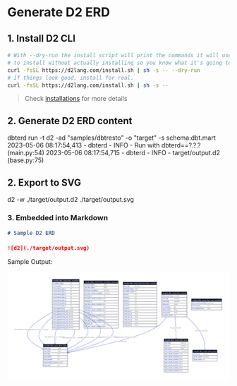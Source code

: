 # Generate D2 ERD

## 1. Install D2 CLI

```bash
# With --dry-run the install script will print the commands it will use
# to install without actually installing so you know what it's going to do.
curl -fsSL https://d2lang.com/install.sh | sh -s -- --dry-run
# If things look good, install for real.
curl -fsSL https://d2lang.com/install.sh | sh -s --
```

> Check [installations](https://github.com/terrastruct/d2/blob/master/docs/INSTALL.md) for more details

## 2. Generate D2 ERD content

<div class="termynal" data-ty-startDelay="600">
    <span data-ty="input" data-ty-prompt="$ ~/repo>">dbterd run -t d2 -ad "samples/dbtresto" -o "target" -s schema:dbt.mart</span>
    <span data-ty>2023-05-06 08:17:54,413 - dbterd - INFO - Run with dbterd==?.?.? (main.py:54)</span>
    <span data-ty>2023-05-06 08:17:54,715 - dbterd - INFO - target/output.d2 (base.py:75)</span>
</div>

## 2. Export to SVG

<div class="termynal" data-ty-startDelay="600">
    <span data-ty="input" data-ty-prompt="$ ~/repo>">d2 -w ./target/output.d2 ./target/output.svg</span>
    <span data-ty data-ty-prompt="$ ~/repo>"></span>
</div>

### 3. Embedded into Markdown

```markdown
# Sample D2 ERD

![d2](./target/output.svg)
```

Sample Output:

![d2](https://raw.githubusercontent.com/datnguye/dbterd/main/samples/dbtresto/d2.svg)
